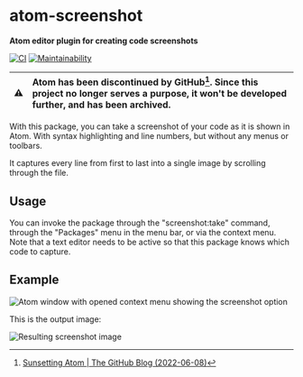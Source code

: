 # atom-screenshot

**Atom editor plugin for creating code screenshots**

[![CI](https://github.com/meyfa/atom-screenshot/actions/workflows/main.yml/badge.svg)](https://github.com/meyfa/atom-screenshot/actions/workflows/main.yml)
[![Maintainability](https://api.codeclimate.com/v1/badges/a8715072f334495f9370/maintainability)](https://codeclimate.com/github/meyfa/atom-screenshot/maintainability)

| :warning: | Atom has been discontinued by GitHub[^1]. Since this project no longer serves a purpose, it won't be developed further, and has been archived. |
|-|:----|

[^1]: [Sunsetting Atom | The GitHub Blog (2022-06-08)](https://github.blog/2022-06-08-sunsetting-atom/)

With this package, you can take a screenshot of your code as it is shown in
Atom. With syntax highlighting and line numbers, but without any menus or
toolbars.

It captures every line from first to last into a single image by scrolling
through the file.

## Usage

You can invoke the package through the "screenshot:take" command, through the
"Packages" menu in the menu bar, or via the context menu. Note that a text
editor needs to be active so that this package knows which code to capture.

## Example

![Atom window with opened context menu showing the screenshot option](https://raw.githubusercontent.com/meyfa/atom-screenshot/master/images/context-menu.png)

This is the output image:

![Resulting screenshot image](https://raw.githubusercontent.com/meyfa/atom-screenshot/master/images/screenshot-take-result.png)
